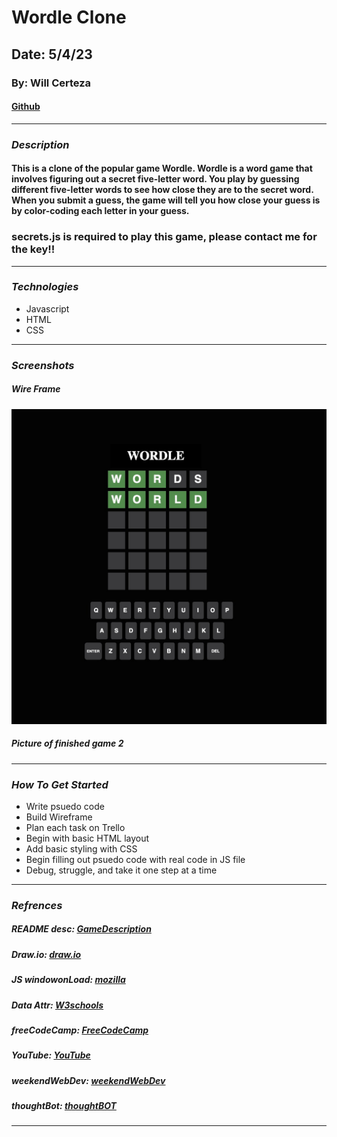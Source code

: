 # Wordle Clone

## Date: 5/4/23

### By: Will Certeza

#### [Github](https://github.com/wcerteza)

---

### **_Description_**

#### This is a clone of the popular game Wordle. Wordle is a word game that involves figuring out a secret five-letter word. You play by guessing different five-letter words to see how close they are to the secret word. When you submit a guess, the game will tell you how close your guess is by color-coding each letter in your guess.

### secrets.js is required to play this game, please contact me for the key!!

---

### **_Technologies_**

- Javascript
- HTML
- CSS

---

### **_Screenshots_**

##### Wire Frame

![WireFrame](Untitled%20Diagram.jpg)

##### Picture of finished game 2

---

### **_How To Get Started_**

- Write psuedo code
- Build Wireframe
- Plan each task on Trello
- Begin with basic HTML layout
- Add basic styling with CSS
- Begin filling out psuedo code with real code in JS file
- Debug, struggle, and take it one step at a time

---

### **_Refrences_**

##### README desc: [GameDescription](https://prowritingaid.com/what-is-wordle#:~:text=Wordle%20is%20a%20daily%20word,each%20letter%20in%20your%20guess.)

##### Draw.io: [draw.io](https://drive.google.com/file/d/1q8A8xnNh3Agsj4m_jOws7HF9jO3nkQEP/view?usp=sharing)

##### JS windowonLoad: [mozilla](https://developer.mozilla.org/en-US/docs/Web/API/Window/load_event)

##### Data Attr: [W3schools](https://www.w3schools.com/tags/att_data-.asp)

##### freeCodeCamp: [FreeCodeCamp](https://www.freecodecamp.org/news/build-a-wordle-clone-in-javascript/)

##### YouTube: [YouTube](https://www.youtube.com/watch?v=j7OhcuZQ-q8)

##### weekendWebDev: [weekendWebDev](https://weekendwebdev.substack.com/p/-18-build-a-wordle-clone-with-javascript)

##### thoughtBot: [thoughtBOT](https://thoughtbot.com/blog/transitions-and-transforms)

---
